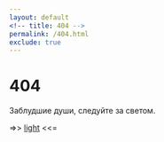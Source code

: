 ```yaml
---
layout: default
<!-- title: 404 -->
permalink: /404.html
exclude: true
---
```

# 404

Заблудшие души, следуйте за светом.

=>> [light](/) <<=
